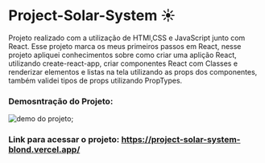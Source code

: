 # Project-Solar-System :sunny:
Projeto realizado com a utilização de HTMl,CSS e JavaScript junto com React. Esse projeto marca os meus primeiros passos em React, nesse projeto apliquei conhecimentos sobre como criar uma aplição React, utilizando create-react-app, criar componentes React com Classes e renderizar elementos e listas na tela utilizando as props dos componentes, também validei tipos de props utilizando PropTypes.

### Demosntração do Projeto:
<img src='src/images/demo-solar-system.gif' alt='demo do projeto'></img>;

### Link para acessar o projeto: https://project-solar-system-blond.vercel.app/
